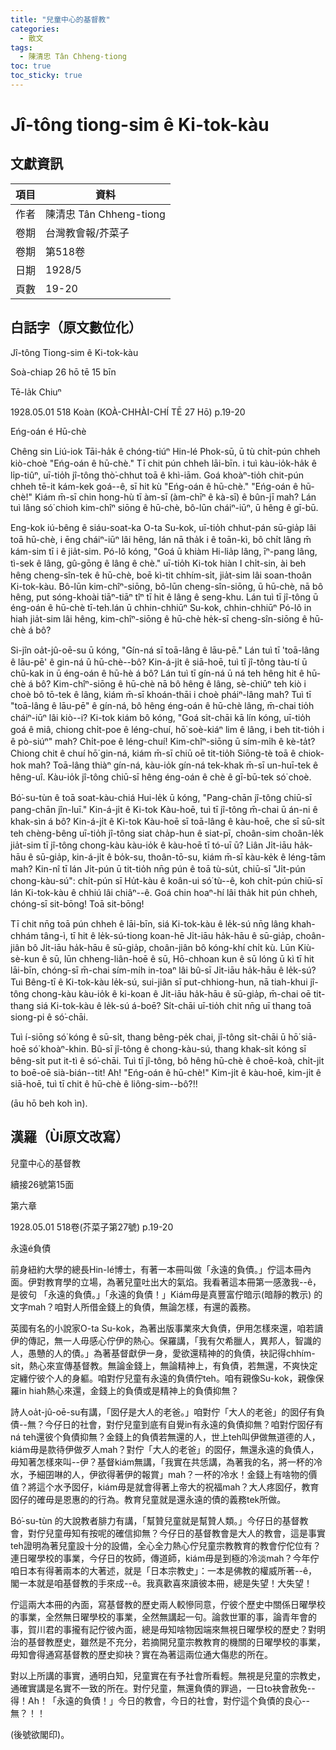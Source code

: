 ```yaml
---
title: "兒童中心的基督教"
categories:
  - 散文
tags:
  - 陳清忠 Tân Chheng-tiong 
toc: true
toc_sticky: true
---
```


# Jî-tông tiong-sim ê Ki-tok-kàu

## 文獻資訊

| 項目 | 資料 |
|---|---|
| 作者 | 陳清忠 Tân Chheng-tiong  |
| 卷期 | 台灣教會報/芥菜子 |
| 卷期 | 第518卷 |
| 日期 | 1928/5 |
| 頁數 | 19-20 |

## 白話字（原文數位化）

Jî-tông Tiong-sim ê Ki-tok-kàu

Soà-chiap 26 hō tē 15 bīn

Tē-la̍k Chiuⁿ

1928.05.01 518 Koàn (KOÀ-CHHÀI-CHÍ TĒ 27 Hō) p.19-20

Eńg-oán é Hū-chè

Chêng sin Liú-iok Tāi-ha̍k ê chóng-tiúⁿ Hin-lé Phok-sū, ū tù chi̍t-pún chheh kiò-choè "Eńg-oán ê hū-chè." Tī chit pún chheh lāi-bīn. i tuì kàu-io̍k-ha̍k ê li̍p-tiûⁿ, uī-tio̍h jî-tông thò͘-chhut toā ê khì-iām. Goá khoàⁿ-tio̍h chit-pún chheh tē-it kám-kek goá--ê, sī hit kù "Eńg-oán ê hū-chè." "Eńg-oán ê hū-chè!" Kiám m̄-sī chin hong-hù tī àm-sī (àm-chīⁿ ê kà-sī) ê bûn-jī mah? Lán tuì lâng só͘ chioh kim-chîⁿ siōng ê hū-chè, bô-lūn cháiⁿ-iūⁿ, ū hêng ê gī-bū.

Eng-kok iú-bêng ê siáu-soat-ka O-ta Su-kok, uī-tio̍h chhut-pán sū-gia̍p lâi toā hū-chè, i ēng cháiⁿ-iūⁿ lâi hêng, lán nā tha̍k i ê toān-kì, bô chi̍t lâng m̄ kám-sim tī i ê jia̍t-sim. Pó-lô kóng, "Goá ū khiàm Hi-lia̍p lâng, īⁿ-pang lâng, tì-sek ê lâng, gû-gōng ê lâng ê chè." uī-tio̍h Ki-tok hiàn I chi̍t-sin, ài beh hêng cheng-sîn-tek ê hū-chè, boē kì-tit chhím-si̍t, jia̍t-sim lâi soan-thoân Ki-tok-kàu. Bô-lūn kim-chîⁿ-siōng, bô-lūn cheng-sîn-siōng, ū hū-chè, nā bô hêng, put sóng-khoài tiāⁿ-tiāⁿ tîⁿ tī hit ê lâng ê seng-khu. Lán tuì tī jî-tông ū éng-oán ê hū-chè tī-teh.lán ū chhin-chhiūⁿ Su-kok, chhin-chhiūⁿ Pó-lô in hiah jia̍t-sim lâi hêng, kim-chîⁿ-siōng ê hū-chè he̍k-sī cheng-sîn-siōng ê hū-chè á bô?

Si-jîn oa̍t-jû-oē-su ū kóng, "Gín-ná sī toā-lâng ê lāu-pē." Lán tuì tī 'toā-lâng ê lāu-pē' ê gin-ná ū hū-chè--bô? Kin-á-ji̍t ê siā-hoē, tuì tī jî-tông tàu-tí ū chū-kak in ū éng-oán ê hū-hè á bô? Lán tuì tī gín-ná ū ná teh hêng hit ê hū-chè á bô? Kim-chîⁿ-siōng ê hū-chè nā bô hêng ê lâng, sè-chiūⁿ teh kiò i choè bô tō-tek ê lâng, kiám m̄-sī khoán-thāi i choè pháiⁿ-lâng mah? Tuì tī "toā-lâng ê lāu-pē" ê gín-ná, bô hêng éng-oán ê hū-chè lâng, m̄-chai tio̍h cháiⁿ-iūⁿ lâi kiò--i? Ki-tok kiám bô kóng, "Goá si̍t-chāi kā lín kóng, uī-tio̍h goá ê miâ, chiong chi̍t-poe ê léng-chuí, hō͘ soè-kiáⁿ lim ê lâng, i beh tit-tio̍h i ê pò-siúⁿ" mah? Chi̍t-poe ê léng-chuí! Kim-chîⁿ-siōng ū sím-mi̍h ê kè-ta̍t? Chiong chit ê chuí hō͘ gin-ná, kiám m̄-sī chiū oē tit-tio̍h Siōng-tè toā ê chiok-hok mah? Toā-lâng thiàⁿ gín-ná, kàu-io̍k gín-ná tek-khak m̄-sī un-huī-tek ê hêng-uî. Kàu-io̍k jî-tông chiū-sī hêng éng-oán ê chè ê gī-bū-tek só͘ choè.

Bó͘-su-tùn ê toā soat-kàu-chiá Hui-le̍k ū kóng, "Pang-chān jî-tông chiū-sī pang-chān jîn-luī." Kin-á-ji̍t ê Ki-tok Kàu-hoē, tuì tī jî-tông m̄-chai ū án-ni ê khak-sìn á bô? Kin-á-ji̍t ê Ki-tok Kàu-hoē sī toā-lâng ê kàu-hoē, che sī sū-si̍t teh chèng-bêng uī-tio̍h jî-tông siat cha̍p-hun ê siat-pī, choân-sim choân-le̍k jia̍t-sim tī jî-tông chong-kàu kàu-io̍k ê kàu-hoē tī tó-uī ū? Liân Ji̍t-iāu ha̍k-hāu ê sū-gia̍p, kin-á-ji̍t ê bo̍k-su, thoân-tō-su, kiám m̄-sī kàu-ke̍k ê léng-tām mah? Kin-nî tī lán Ji̍t-pún ū tit-tio̍h nn̄g pún ê toā tù-su̍t, chiū-sī "Ji̍t-pún chong-kàu-sú": chi̍t-pún sī Hu̍t-kàu ê koân-ui só͘ tù--ê, koh chi̍t-pún chiū-sī lán Ki-tok-kàu ê chhiú lâi chiâⁿ--ê. Goá chin hoaⁿ-hí lâi tha̍k hit pún chheh, chóng-sī sit-bōng! Toā sit-bōng!

Tī chit nn̄g toā pún chheh ê lāi-bīn, siá Ki-tok-kàu ê le̍k-sú nn̄g lâng khah-chhám tâng-ì, tī hit ê le̍k-sú-tiong koan-hē Ji̍t-iāu ha̍k-hāu ê sū-gia̍p, choân-jiân bô Ji̍t-iāu ha̍k-hāu ê sū-gia̍p, choân-jiân bô kóng-khí chi̍t kù. Lūn Kiù-sè-kun ê sū, lūn chheng-liân-hoē ê sū, Hō-chhoan kun ê sū lóng ū kì tī hit lāi-bīn, chóng-sī m̄-chai sím-mi̍h in-toaⁿ lâi bû-sī Ji̍t-iāu ha̍k-hāu ê le̍k-sú? Tuì Bêng-tī ê Ki-tok-kàu le̍k-sú, sui-jiân sī put-chhiong-hun, nā tiah-khui jî-tông chong-kàu kàu-io̍k ê ki-koan ê Ji̍t-iāu ha̍k-hāu ê sū-gia̍p, m̄-chai oē tit-thang siá Ki-tok-kàu ê le̍k-sú á-boē? Si̍t-chāi uī-tio̍h chit nn̄g uī thang toā siong-pi ê só͘-chāi.

Tuì í-siōng só͘ kóng ê sū-si̍t, thang bêng-pe̍k chai, jî-tông si̍t-chāi ū hō͘ siā-hoē só͘ khoàⁿ-khin. Bû-sī jî-tông ê chong-kàu-sú, thang khak-si̍t kóng sī bêng-si̍t put it-tì ê só͘-chāi. Tuì tī jî-tông, bô hêng hū-chè ê choē-koà, chi̍t-ji̍t to boē-oē sià-bián--tit! Ah! "Eńg-oán ê hū-chè!" Kim-ji̍t ê kàu-hoē, kim-ji̍t ê siā-hoē, tuì tī chit ê hū-chè ê liông-sim--bô?!!

(āu hō beh koh ìn).

## 漢羅（Ùi原文改寫）

兒童中心的基督教

續接26號第15面

第六章

1928.05.01 518卷(芥菜子第27號) p.19-20

永遠é負債

前身紐約大學的總長Hin-lé博士，有著一本冊叫做「永遠的負債。」佇這本冊內面。伊對教育學的立場，為著兒童吐出大的氣焰。我看著這本冊第一感激我--ê，是彼句 「永遠的負債。」「永遠的負債！」Kiám毋是真豐富佇暗示(暗靜的教示) 的文字mah？咱對人所借金錢上的負債，無論怎樣，有還的義務。

英國有名的小說家O-ta Su-kok，為著出版事業來大負債，伊用怎樣來還，咱若讀伊的傳記，無一人毋感心佇伊的熱心。保羅講，「我有欠希臘人，異邦人，智識的人，愚戇的人的債。」為著基督獻伊一身，愛欲還精神的的負債，袂記得chhím-si̍t，熱心來宣傳基督教。無論金錢上，無論精神上，有負債，若無還，不爽快定定纏佇彼个人的身軀。咱對佇兒童有永遠的負債佇teh。咱有親像Su-kok，親像保羅in hiah熱心來還，金錢上的負債或是精神上的負債抑無？

詩人oa̍t-jû-oē-su有講，「囡仔是大人的老爸。」咱對佇「大人的老爸」的囡仔有負債--無？今仔日的社會，對佇兒童到底有自覺in有永遠的負債抑無？咱對佇囡仔有ná teh還彼个負債抑無？金錢上的負債若無還的人，世上teh叫伊做無道德的人，kiám毋是款待伊做歹人mah？對佇「大人的老爸」的囡仔，無還永遠的負債人，毋知著怎樣來叫--伊？基督kiám無講，「我實在共恁講，為著我的名，將一杯的冷水，予細囝啉的人，伊欲得著伊的報賞」mah？一杯的冷水！金錢上有啥物的價值？將這个水予囡仔，kiám毋是就會得著上帝大的祝福mah？大人疼囡仔，教育囡仔的確毋是恩惠的的行為。教育兒童就是還永遠的債的義務tek所做。

Bó͘-su-tùn 的大說教者腓力有講，「幫贊兒童就是幫贊人類。」今仔日的基督教會，對佇兒童毋知有按呢的確信抑無？今仔日的基督教會是大人的教會，這是事實teh證明為著兒童設十分的設備，全心全力熱心佇兒童宗教教育的教會佇佗位有？連日曜學校的事業，今仔日的牧師，傳道師，kiám毋是到極的冷淡mah？今年佇咱日本有得著兩本的大著述，就是「日本宗教史」：一本是佛教的權威所著--ê，閣一本就是咱基督教的手來成--ê。我真歡喜來讀彼本冊，總是失望！大失望！

佇這兩大本冊的內面，寫基督教的歷史兩人較慘同意，佇彼个歷史中關係日曜學校的事業，全然無日曜學校的事業，全然無講起一句。論救世軍的事，論青年會的事，賀川君的事攏有記佇彼內面，總是毋知啥物因端來無視日曜學校的歷史？對明治的基督教歷史，雖然是不充分，若摘開兒童宗教教育的機關的日曜學校的事業，毋知會得通寫基督教的歷史抑袂？實在為著這兩位通大傷悲的所在。

對以上所講的事實，通明白知，兒童實在有予社會所看輕。無視是兒童的宗教史，通確實講是名實不一致的所在。對佇兒童，無還負債的罪過，一日to袂會赦免--得！Ah！「永遠的負債！」今日的教會，今日的社會，對佇這个負債的良心--無？！！

(後號欲閣印)。
